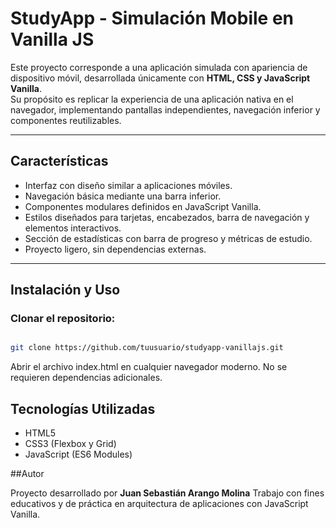 # StudyApp - Simulación Mobile en Vanilla JS

Este proyecto corresponde a una aplicación simulada con apariencia de dispositivo móvil, desarrollada únicamente con **HTML, CSS y JavaScript Vanilla**.  
Su propósito es replicar la experiencia de una aplicación nativa en el navegador, implementando pantallas independientes, navegación inferior y componentes reutilizables.

---

## Características

- Interfaz con diseño similar a aplicaciones móviles.  
- Navegación básica mediante una barra inferior.  
- Componentes modulares definidos en JavaScript Vanilla.  
- Estilos diseñados para tarjetas, encabezados, barra de navegación y elementos interactivos.  
- Sección de estadísticas con barra de progreso y métricas de estudio.  
- Proyecto ligero, sin dependencias externas.

---

## Instalación y Uso

 ### Clonar el repositorio:

```bash

git clone https://github.com/tuusuario/studyapp-vanillajs.git

```

Abrir el archivo index.html en cualquier navegador moderno.
No se requieren dependencias adicionales.

## Tecnologías Utilizadas

- HTML5
- CSS3 (Flexbox y Grid)
- JavaScript (ES6 Modules)

##Autor

Proyecto desarrollado por **Juan Sebastián Arango Molina**
Trabajo con fines educativos y de práctica en arquitectura de aplicaciones con JavaScript Vanilla.


